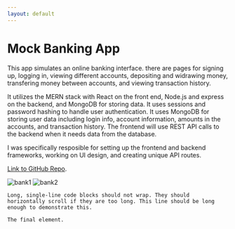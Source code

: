 ```yaml
---
layout: default
---
```




# Mock Banking App
This app simulates an online banking interface. there are pages for signing up, logging in, viewing different accounts, depositing and widrawing money, transfering money between accounts, and viewing transaction history.

It utilizes the MERN stack with React on the front end, Node.js and express on the backend, and MongoDB for storing data. It uses sessions and password hashing to handle user authentication. It uses MongoDB for storing user data including login info, account information, amounts in the accounts, and transaction history. The frontend will use REST API calls to the backend when it needs data from the database.

I was specifically resposible for setting up the frontend and backend frameworks, working on UI design, and creating unique API routes. 

[Link to GitHub Repo]([https://github.com/18janderson3/18janderson3.github.io/tree/main/BankingApp]).

![bank1]([https://github.com/18janderson3/18janderson3.github.io/blob/main/images/bank1.png])
![bank2]([https://github.com/18janderson3/18janderson3.github.io/blob/main/images/bank2.png])


```
Long, single-line code blocks should not wrap. They should horizontally scroll if they are too long. This line should be long enough to demonstrate this.
```

```
The final element.
```
